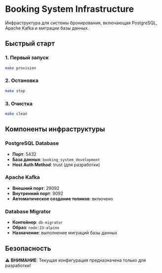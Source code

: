 # Booking System Infrastructure

Инфраструктура для системы бронирования, включающая PostgreSQL, Apache Kafka и миграции базы данных.

## Быстрый старт

### 1. Первый запуск

```bash
make provision
```

### 2. Остановка
```bash
make stop
```

### 3. Очистка
```bash
make clean
```

## Компоненты инфраструктуры

### PostgreSQL Database
- **Порт**: 5432
- **База данных**: `booking_system_development`
- **Host Auth Method**: trust (для разработки)

### Apache Kafka
- **Внешний порт**: 29092
- **Внутренний порт**: 9092
- **Автоматическое создание топиков**: включено

### Database Migrator
- **Контейнер**: `db-migrator`
- **Образ**: `node:23-alpine`
- **Назначение**: выполнение миграций базы данных


## Безопасность

⚠️ **ВНИМАНИЕ**: Текущая конфигурация предназначена только для разработки!
